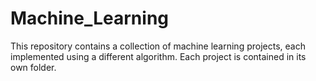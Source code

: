 # Machine_Learning

This repository contains a collection of machine learning projects, each implemented using a different algorithm. Each project is contained in its own folder.
